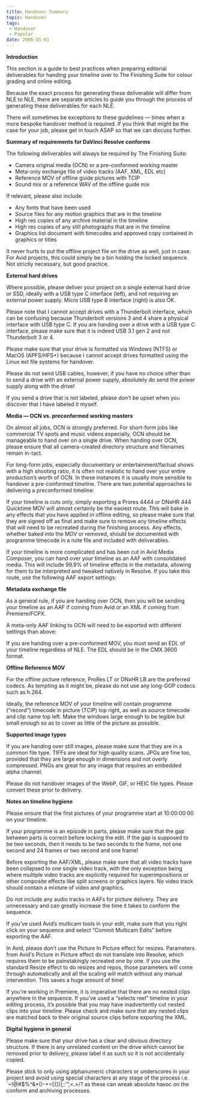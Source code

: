 ```yaml
---
title: Handover Summary
topic: Handover
tags:
 - Handover
 - Popular
date: 2000-01-01
---
```


**Introduction**

This section is a guide to best practices when preparing editorial deliverables for handing your timeline
over to The Finishing Suite for colour grading and online editing.

Because the exact process for generating these deliverable will differ from NLE to NLE, there are separate articles to guide you through the process of generating these deliverables for each NLE.

There will sometimes be exceptions to these guidelines — times when a more bespoke handover method is
required. If you think that might be the case for your job, please get in touch ASAP so that we can discuss further.

**Summary of requirements for DaVinci Resolve conforms**

The following deliverables will always be required by The Finishing Suite:

* Camera original media (OCN) or a pre-conformed working master
* Meta-only exchange file of video tracks (AAF, XML, EDL etc)
* Reference MOV of offline guide pictures with TCIP
* Sound mix or a reference WAV of the offline guide mix  

If relevant, please also include:

* Any fonts that have been used
* Source files for any motion graphics that are in the timeline
* High res copies of any archive material in the timeline
* High res copies of any still photographs that are in the timeline
* Graphics list document with timecodes and approved copy contained in graphics or titles  

It never hurts to put the offline project file on the drive as well, just in case. For Avid projects, this could
simply be a bin holding the locked sequence. Not strictly necessary, but good practice.

**External hard drives**

Where possible, please deliver your project on a single external hard drive or SSD, ideally with a USB type C
interface (left), and not requiring an external power supply. Micro USB type B interface (right) is also OK.

Please note that I cannot accept drives with a Thunderbolt interface, which can be confusing because
Thunderbolt versions 3 and 4 share a physical interface with USB type C. If you are handing over a drive
with a USB type C interface, please make sure that it is indeed USB 3.1 gen 2 and not Thunderbolt 3 or 4.

Please make sure that your drive is formatted via Windows (NTFS) or MacOS (APFS/HFS+) because I
cannot accept drives formatted using the Linux ext file systems for handover.

Please do not send USB cables, however, if you have no choice other than to send a drive with an external
power supply, absolutely do send the power supply along with the drive!

If you send a drive that is not labeled, please don’t be upset when you discover that I have labeled it myself.

**Media — OCN vs. preconformed working masters**

On almost all jobs, OCN is strongly preferred. For short-form jobs like
commercial TV spots and music videos especially, OCN should be manageable to hand over on a single
drive. When handing over OCN, please ensure that all camera-created directory structure and filenames
remain in-tact.

For long-form jobs, especially documentary or entertainment/factual shows with a high shooting ratio, it is
often not realistic to hand over your entire production’s worth of OCN. In these instances it is usually more
sensible to handover a pre-conformed timeline. There are two potential approaches to delivering a preconformed timeline:

If your timeline is cuts only, simply exporting a Prores 4444 or DNxHR 444 Quicktime MOV will almost
certainly be the easiest route. This will bake in any effects that you have applied in offline editing, so please
make sure that they are signed off as final and make sure to remove any timeline effects that will need to be
recreated during the finishing process. Any effects, whether baked into the MOV or removed, should be
documented with programme timecode in a note file and included with deliverables.

If your timeline is more complicated and has been cut in Avid Media Composer, you can hand over your
timeline as an AAF with consolidated media. This will include 99.9% of timeline effects in the metadata,
allowing for them to be interpreted and tweaked natively in Resolve. If you take this route, use the following
AAF export settings:

**Metadata exchange file**

As a general rule, if you are handing over OCN, then you will be sending your timeline as an AAF if coming
from Avid or an XML if coming from Premiere/FCPX.

A meta-only AAF linking to OCN will need to be exported with different settings than above:

If you are handing over a pre-conformed MOV, you must send an EDL of your timeline regardless of NLE.
The EDL should be in the CMX 3600 format.

**Offline Reference MOV**

For the offline picture reference, ProRes LT or DNxHR LB are the preferred codecs. As tempting as it might
be, please do not use any long-GOP codecs such as h.264.

Ideally, the reference MOV of your timeline will contain programme (“record”) timecode in picture (TCIP) top
right, as well as source timecode and clip name top left. Make the windows large enough to be legible but
small enough so as to cover as little of the picture as possible.

**Supported image types**

If you are handing over still images, please make sure that they are in a common file type. TIFFs are ideal for
high quality scans. JPGs are fine too, provided that they are large enough in dimensions and not overly
compressed. PNGs are great for any image that requires an embedded alpha channel.

Please do not handover images of the WebP, GIF, or HEIC file types. Please convert these prior to delivery.

**Notes on timeline hygiene**

Please ensure that the first pictures of your programme start at 10:00:00:00 on your timeline.

If your programme is an episode in parts, please make sure that the gap between parts is correct before
locking the edit. If the gap is supposed to be two seconds, then it needs to be two seconds to the frame,
not one second and 24 frames or two second and one frame!

Before exporting the AAF/XML, please make sure that all video tracks have been collapsed to one single
video track, with the only exception being where multiple video tracks are explicitly required for
superimpositions or other composite effects like split screens or graphics layers. No video track should
contain a mixture of video and graphics.

Do not include any audio tracks in AAFs for picture delivery. They are unnecessary and can greatly increase
the time it takes to conform the sequence.

If you’ve used Avid’s multicam tools in your edit, make sure that you right click on your sequence and select
“Commit Multicam Edits” before exporting the AAF.

In Avid, please don’t use the Picture In Picture effect for resizes. Parameters from Avid's Picture in Picture
effect do not translate into Resolve, which requires them to be painstakingly recreated one by one. If you
use the standard Resize effect to do resizes and repos, those parameters will come through automatically
and all the scaling will match without any manual intervention. This saves a huge amount of time!

If you’re working in Premiere, it is imperative that there are no nested clips anywhere in the sequence. If
you’ve used a “selects reel” timeline in your editing process, it’s possible that you may have inadvertently
cut nested clips into your timeline. Please check and make sure that any nested clips are matched back to
their original source clips before exporting the XML.

**Digital hygiene in general**

Please make sure that your drive has a clear and obvious directory structure. If there is any unrelated
content on the drive which cannot be removed prior to delivery, please label it as such so it is not accidentally
copied.

Please stick to only using alphanumeric characters or underscores in your project and avoid using special
characters at any stage of the process i.e. `~!@#$%^&*()-+=[{]}\|;:’”,<.>/? as these can wreak absolute havoc
on the conform and archiving processes.

